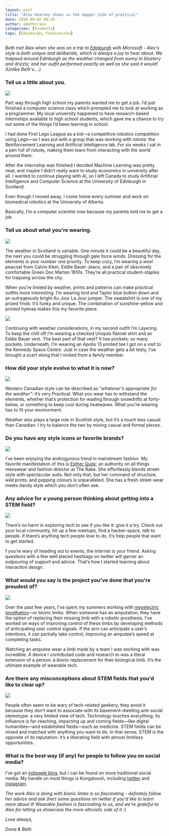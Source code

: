 ```yaml
---
layout: post
title: "Alex Kearney shows us the dapper side of practical"
date: 2016-09-02 08:20
author: abethcrane
categories: [Students]
tags: [Edinburgh, Fashionista]
---
```


*Beth met Alex when she was on a trip to [Edinburgh](http://www.fibonaccisequinsblog.com/?s=edinburgh) with Microsoft - Alex's style is both unique and deliberate, which is always a joy to hear about. We traipsed around Edinburgh as the weather changed from sunny to blustery and drizzly; and her outfit performed exactly as well as she said it would! (Unlike Beth's....).*

### Tell us a little about you.

[![](http://www.fibonaccisequinsblog.com/wp-content/uploads/2016/08/IMG_6874-683x1024.jpg)](http://www.fibonaccisequinsblog.com/wp-content/uploads/2016/08/IMG_6874.jpg)

Part way through high school my parents wanted me to get a job. I’d just finished a computer science class which prompted me to look at working as a programmer. My local university happened to have research-based internships available to high school students, which gave me a chance to try out some of the things I’d been learning in school.

I had done First Lego League as a kid—a competitive robotics competition using Lego—so I was put with a group that was working with robots: the Reinforcement Learning and Artificial Intelligence lab. For six weeks I sat in a pen full of robots, making them learn from interacting with the world around them.

After the internship was finished I decided Machine Learning was pretty neat, and maybe I didn’t really want to study economics in university after all. I wanted to continue playing with AI, so I left Canada to study Artificial Intelligence and Computer Science at the University of Edinburgh in Scotland.

Even though I moved away, I come home every summer and work on biomedical robotics at the University of Alberta.

Basically, I’m a computer scientist now because my parents told me to get a job.

### Tell us about what you're wearing.

[![](http://www.fibonaccisequinsblog.com/wp-content/uploads/2016/08/IMG_6812-683x1024.jpg)](http://www.fibonaccisequinsblog.com/wp-content/uploads/2016/08/IMG_6812.jpg)

The weather in Scotland is variable. One minute it could be a beautiful day, the next you could be struggling through gale force winds. Dressing for the elements is your number one priority. To keep cozy, I’m wearing a wool peacoat from Calvin Klein, Eddie Bauer Jeans, and a pair of obscenely comfortable Green Doc Marten 1910s. They’re all practical student-staples for traipsing across the city.

When you’re limited by weather, prints and patterns can make practical outfits more interesting. I’m wearing lord and Taylor blue button down and an outrageously bright Au Jour La Jour jumper. The sweatshirt is one of my prized finds: It’s funky and unique. The combination of sunshine-yellow and printed hyenas makes this my favorite piece.[ 
](http://www.fibonaccisequinsblog.com/wp-content/uploads/2016/08/IMG_6905.jpg)

[![](http://www.fibonaccisequinsblog.com/wp-content/uploads/2016/08/IMG_6905-1024x683.jpg)](http://www.fibonaccisequinsblog.com/wp-content/uploads/2016/08/IMG_6905-1024x683.jpg)

Continuing with weather considerations, in my second outfit I’m Layering. To keep the chill off I’m wearing a checked Uniqulo flannel shirt and an Eddie Bauer vest. The best part of that vest? It has pockets: so many pockets. Underneath, I’m wearing an Apollo 13 printed tee I got on a visit to the Kennedy Space Centre. Just in case the weather gets a bit testy, I’ve brought a scarf along that I nicked from a family member.

### How did your style evolve to what it is now?

[![](http://www.fibonaccisequinsblog.com/wp-content/uploads/2016/08/IMG_6844-683x1024.jpg)](http://www.fibonaccisequinsblog.com/wp-content/uploads/2016/08/IMG_6844.jpg)

Western Canadian style can be described as *"whatever’s appropriate for the weather"*: it’s very 
Practical. What you wear has to withstand the elements, whether that’s protection for wading 
through snowdrifts at forty-below, or something to keep cool during heatwaves. What you’re wearing has to fit your environment.

Weather also plays a large role in Scottish style, but it’s a touch less casual than Canadian. I try to balance the two by mixing casual and formal pieces.

### Do you have any style icons or favorite brands?

[![](http://www.fibonaccisequinsblog.com/wp-content/uploads/2016/08/IMG_6904-683x1024.jpg)](http://www.fibonaccisequinsblog.com/wp-content/uploads/2016/08/IMG_6904-683x1024.jpg)

I’ve been enjoying the androgynous trend in mainstream fashion. My favorite manifestation of this is [Esther Quek](https://www.instagram.com/estherquek/?hl=en); an authority on all things menswear and fashion director at The Rake. She effortlessly blends street-style with spectacular suits. Not only that, but her command of structure, wild prints, and popping colours is unparalleled. She has a fresh street-wear meets dandy style which you don’t often see.

### Any advice for a young person thinking about getting into a STEM field?

[![](http://www.fibonaccisequinsblog.com/wp-content/uploads/2016/08/IMG_6752-1024x683.jpg)](http://www.fibonaccisequinsblog.com/wp-content/uploads/2016/08/IMG_6752-1024x683.jpg)

There’s no harm in exploring tech to see if you like it: give it a try. Check out your local community, hit up a few meetups, find a hacker-space, talk to people. If there’s anything tech people love to do, it’s help people that want to get started.

f you’re wary of heading out to events, the internet is your friend. Asking questions with a few well placed hashtags on twitter will garner an outpouring of support and advice. That’s how I started learning about interaction design.

### What would you say is the project you've done that you're proudest of?

[![](http://www.fibonaccisequinsblog.com/wp-content/uploads/2016/08/IMG_6865-1024x683.jpg)](http://www.fibonaccisequinsblog.com/wp-content/uploads/2016/08/IMG_6865.jpg)

Over the past few years, I’ve spent my summers working with [myoelectric prosthetics](http://www.myoelectricprosthetics.com/)—or bionic limbs. When someone has an amputation, they have the option of replacing their missing limb with a robotic prosthesis. I’ve worked on ways of improving control of these limbs by developing methods of anticipating user control signals. If the arm can anticipate a user’s intentions, it can partially take control, improving an amputee’s speed at completing tasks.

Watching an amputee wear a limb made by a team I was working with was incredible. A device I contributed code and research to was a literal extension of a person: a bionic replacement for their biological limb. It’s the ultimate example of wearable tech.

### Are there any misconceptions about STEM fields that you'd like to clear up?

[![](http://www.fibonaccisequinsblog.com/wp-content/uploads/2016/08/IMG_6818-683x1024.jpg)](http://www.fibonaccisequinsblog.com/wp-content/uploads/2016/08/IMG_6818.jpg)

People often seem to be wary of tech-related geekery; they avoid it because they don’t want to associate with its basement-dwelling anti-social stereotype: a very limited view of tech. Technology touches everything; its influence is far-reaching, impacting up and coming fields—like digital humanities—and established fields—such as medicine. STEM fields can be mixed and matched with anything you want to do. In that sense, STEM is the opposite of its reputation: it’s a liberating field with almost limitless opportunities.

### What is the best way (if any) for people to follow you on social media?

I’ve got an [indieweb blog](http://kongaloosh.com), but I can be found on more traditional social media. My handle on most things is Kongaloosh, including [twitter](http://twitter.com/Kongaloosh) and [instagram](https://www.instagram.com/Kongaloosh/).

*The work Alex is doing with bionic limbs is so fascinating - definitely follow her advice and ask (her) some questions on twitter if you'd like to learn more about it! Wearable fashion is fascinating to us, and we're grateful to Alex for letting us showcase the more altruistic side of it :)*

*Love always,*

*Dona & Beth*
